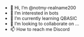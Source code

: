 - 👋 Hi, I’m @notmy-realname200
- 👀 I’m interested in bots
- 🌱 I’m currently learning QBASIC
- 💞️ I’m looking to collaborate on ...
- 📫 How to reach me Discord

<!---
notmy-realname200/notmy-realname200 is a ✨ special ✨ repository because its `README.md` (this file) appears on your GitHub profile.
You can click the Preview link to take a look at your changes.
--->
